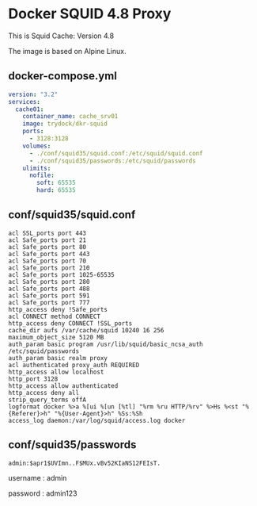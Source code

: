 # Docker SQUID 4.8 Proxy

This is Squid Cache: Version 4.8

The image is based on Alpine Linux.

## docker-compose.yml ##

```yaml
version: "3.2"
services:
  cache01:
    container_name: cache_srv01
    image: trydock/dkr-squid
    ports:
      - 3128:3128
    volumes:
      - ./conf/squid35/squid.conf:/etc/squid/squid.conf
      - ./conf/squid35/passwords:/etc/squid/passwords
    ulimits:
      nofile:
        soft: 65535
        hard: 65535
```

## conf/squid35/squid.conf ##

```
acl SSL_ports port 443
acl Safe_ports port 21
acl Safe_ports port 80
acl Safe_ports port 443
acl Safe_ports port 70
acl Safe_ports port 210
acl Safe_ports port 1025-65535
acl Safe_ports port 280
acl Safe_ports port 488
acl Safe_ports port 591
acl Safe_ports port 777
http_access deny !Safe_ports
acl CONNECT method CONNECT
http_access deny CONNECT !SSL_ports
cache_dir aufs /var/cache/squid 10240 16 256
maximum_object_size 5120 MB
auth_param basic program /usr/lib/squid/basic_ncsa_auth /etc/squid/passwords
auth_param basic realm proxy
acl authenticated proxy_auth REQUIRED
http_access allow localhost
http_port 3128
http_access allow authenticated
http_access deny all
strip_query_terms offA
logformat docker %>a %[ui %[un [%tl] "%rm %ru HTTP/%rv" %>Hs %<st "%{Referer}>h" "%{User-Agent}>h" %Ss:%Sh
access_log daemon:/var/log/squid/access.log docker
```

## conf/squid35/passwords ##

```
admin:$apr1$UVImn..F$MUx.vBv52KIaNS12FEIsT.
```

username : admin

password : admin123
